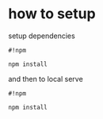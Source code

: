 # how to setup #

setup dependencies

```
#!npm

npm install
```


and then to local serve

```
#!npm

npm install
```